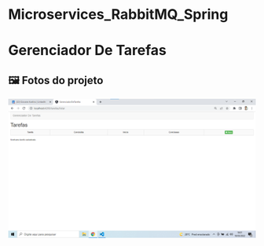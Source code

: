 # Microservices_RabbitMQ_Spring

# Gerenciador De Tarefas


## :framed_picture: Fotos do projeto

 ![foto](https://github.com/giovaner10/templete_angular/blob/main/udemy%20-%20gerenciador%20de%20tarefas/1.png)
